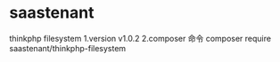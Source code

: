# saastenant
thinkphp filesystem
1.version 
	v1.0.2
2.composer 命令
	composer require saastenant/thinkphp-filesystem